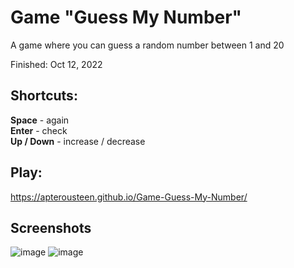 # Game "Guess My Number"
A game where you can guess a random number between 1 and 20  
  
Finished: Oct 12, 2022

## **Shortcuts:**
**Space** - again  
**Enter** - check  
**Up / Down** - increase / decrease  

## Play: 
https://apterousteen.github.io/Game-Guess-My-Number/

## Screenshots
![image](https://github.com/apterousteen/Game-Guess-My-Number/assets/71407842/2c8dc44d-27f9-4c73-a231-e0d7a29918e5)
![image](https://github.com/apterousteen/Game-Guess-My-Number/assets/71407842/e01d8dea-6b6e-4867-88c4-dcc0f1d185b5)

